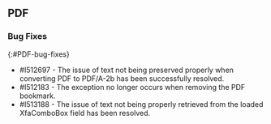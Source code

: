 ## PDF

### Bug Fixes 
{:#PDF-bug-fixes} 

* \#I512697 - The issue of text not being preserved properly when converting PDF to PDF/A-2b has been successfully resolved.
* \#I512183 - The exception no longer occurs when removing the PDF bookmark.
* \#I513188 - The issue of text not being properly retrieved from the loaded XfaComboBox field has been resolved.
